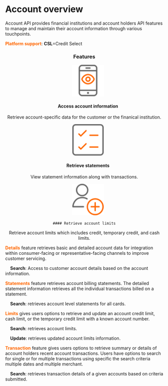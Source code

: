 # Account overview

Account API provides financial institutions and account holders API features to manage and maintain their account information through various touchpoints.

**<span style="color:#ff6600;">Platform support</span>**: **CSL**=Credit Select 

 <h3 style="text-align: center">Features</h3>

<style>
.col-md-4 ul li {
    list-style: none;
}
</style>

<div class="row" style="text-align:center;" markdown=1>
<div class="col-md-4" markdown=1>

*   <img src="/assets/images/access-account-information.png" width="100" />
    
    #### Access account information
    
   Retrieve account-specific data for the customer or the finanical institution.

</div>
<div class="col-md-4" markdown=1>

*   <img src="/assets/images/retrieve-statements.png" width="100" />

    #### Retrieve statements
    
   View statement information along with transactions.

</div>
<div class="col-md-4" markdown=1>

*    <img src="/assets/images/retrieve-account-limits.png" width="100" />
    
    #### Retrieve account limits
    
   Retrieve account limits which includes credit, temporary credit, and cash limits.
    
</div>
</div>


**<span style="color:#ff6600;">Details</span>** feature retrieves basic and detailed account data for integration within consumer-facing or representative-facing channels to improve customer servicing.

&nbsp;&nbsp;&nbsp;&nbsp;**Search**: Access to customer account details based on the account information.
 

**<span style="color:#ff6600;">Statements</span>** feature retrieves account billing statements. The detailed statement information retrieves all the individual transactions billed on a statement. 

&nbsp;&nbsp;&nbsp;&nbsp;**Search**:  retrieves account level statements for all cards.
              

**<span style="color:#ff6600;">Limits</span>** gives users options to retrieve and update an account  credit limit, cash limit, or the temporary credit limit with a known account number.

&nbsp;&nbsp;&nbsp;&nbsp;**Search**: retrieves account limits.

&nbsp;&nbsp;&nbsp;&nbsp;**Update**: retrieves updated account limits information.
 

**<span style="color:#ff6600;">Transaction</span>**  feature gives users options to retrieve summary or details of account holders recent account transactions. Users have options to search for single or for multiple transactions using specific the search criteria multiple dates and multiple merchant.

&nbsp;&nbsp;&nbsp;&nbsp;**Search**: retrieves transaction details of a given accounts based on criteria submitted. 

